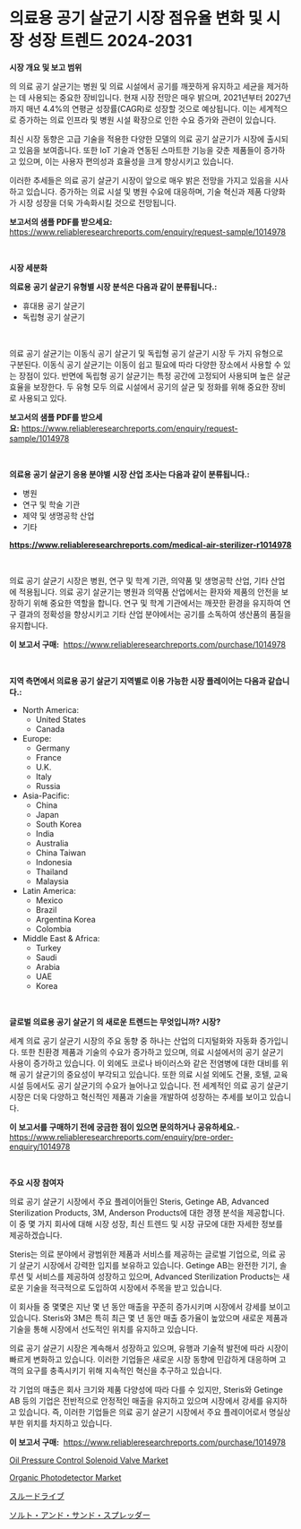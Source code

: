 <p><h1>의료용 공기 살균기 시장 점유율 변화 및 시장 성장 트렌드 2024-2031</h1></p><p><strong>시장 개요 및 보고 범위</strong></p>
<p><p>의 의료 공기 살균기는 병원 및 의료 시설에서 공기를 깨끗하게 유지하고 세균을 제거하는 데 사용되는 중요한 장비입니다. 현재 시장 전망은 매우 밝으며, 2021년부터 2027년까지 매년 4.4%의 연평균 성장률(CAGR)로 성장할 것으로 예상됩니다. 이는 세계적으로 증가하는 의료 인프라 및 병원 시설 확장으로 인한 수요 증가와 관련이 있습니다.</p><p>최신 시장 동향은 고급 기술을 적용한 다양한 모델의 의료 공기 살균기가 시장에 출시되고 있음을 보여줍니다. 또한 IoT 기술과 연동된 스마트한 기능을 갖춘 제품들이 증가하고 있으며, 이는 사용자 편의성과 효율성을 크게 향상시키고 있습니다.</p><p>이러한 추세들은 의료 공기 살균기 시장이 앞으로 매우 밝은 전망을 가지고 있음을 시사하고 있습니다. 증가하는 의료 시설 및 병원 수요에 대응하며, 기술 혁신과 제품 다양화가 시장 성장을 더욱 가속화시킬 것으로 전망됩니다.</p></p>
<p><strong>보고서의 샘플 PDF를 받으세요:</strong> <a href="https://www.reliableresearchreports.com/enquiry/request-sample/1014978">https://www.reliableresearchreports.com/enquiry/request-sample/1014978</a></p>
<p>&nbsp;</p>
<p><strong>시장 세분화</strong></p>
<p><strong>의료용 공기 살균기 유형별 시장 분석은 다음과 같이 분류됩니다.:</strong></p>
<p><ul><li>휴대용 공기 살균기</li><li>독립형 공기 살균기</li></ul></p>
<p>&nbsp;</p>
<p><p>의료 공기 살균기는 이동식 공기 살균기 및 독립형 공기 살균기 시장 두 가지 유형으로 구분된다. 이동식 공기 살균기는 이동이 쉽고 필요에 따라 다양한 장소에서 사용할 수 있는 장점이 있다. 반면에 독립형 공기 살균기는 특정 공간에 고정되어 사용되며 높은 살균 효율을 보장한다. 두 유형 모두 의료 시설에서 공기의 살균 및 정화를 위해 중요한 장비로 사용되고 있다.</p></p>
<p><strong>보고서의 샘플 PDF를 받으세요:</strong>&nbsp;<a href="https://www.reliableresearchreports.com/enquiry/request-sample/1014978">https://www.reliableresearchreports.com/enquiry/request-sample/1014978</a></p>
<p>&nbsp;</p>
<p><strong> 의료용 공기 살균기 응용 분야별 시장 산업 조사는 다음과 같이 분류됩니다.:</strong></p>
<p><ul><li>병원</li><li>연구 및 학술 기관</li><li>제약 및 생명공학 산업</li><li>기타</li></ul></p>
<p><strong><a href="https://www.reliableresearchreports.com/medical-air-sterilizer-r1014978">https://www.reliableresearchreports.com/medical-air-sterilizer-r1014978</a></strong></p>
<p>&nbsp;</p>
<p><p>의료 공기 살균기 시장은 병원, 연구 및 학계 기관, 의약품 및 생명공학 산업, 기타 산업에 적용됩니다. 의료 공기 살균기는 병원과 의약품 산업에서는 환자와 제품의 안전을 보장하기 위해 중요한 역할을 합니다. 연구 및 학계 기관에서는 깨끗한 환경을 유지하여 연구 결과의 정확성을 향상시키고 기타 산업 분야에서는 공기를 소독하여 생산품의 품질을 유지합니다.</p></p>
<p><strong>이 보고서 구매:</strong>&nbsp; <a href="https://www.reliableresearchreports.com/purchase/1014978">https://www.reliableresearchreports.com/purchase/1014978</a></p>
<p>&nbsp;</p>
<p><strong>지역 측면에서 의료용 공기 살균기 지역별로 이용 가능한 시장 플레이어는 다음과 같습니다.:</strong></p>
<p><ul>
    <li>
        North America:
        <ul>
            <li>United States</li>
            <li>Canada</li>
        </ul>
    </li>
    <li>
        Europe:
        <ul>
            <li>Germany</li>
            <li>France</li>
            <li>U.K.</li>
            <li>Italy</li>
            <li>Russia</li>
        </ul>
    </li>
    <li>
        Asia-Pacific:
        <ul>
            <li>China</li>
            <li>Japan</li>
            <li>South Korea</li>
            <li>India</li>
            <li>Australia</li>
            <li>China Taiwan</li>
            <li>Indonesia</li>
            <li>Thailand</li>
            <li>Malaysia</li>
        </ul>
    </li>
    <li>
        Latin America:
        <ul>
            <li>Mexico</li>
            <li>Brazil</li>
            <li>Argentina Korea</li>
            <li>Colombia</li>
        </ul>
    </li>
    <li>
        Middle East & Africa:
        <ul>
            <li>Turkey</li>
            <li>Saudi</li>
            <li>Arabia</li>
            <li>UAE</li>
            <li>Korea</li>
        </ul>
    </li>
    </ul></p>
<p>&nbsp;</p>
<p><strong>글로벌 의료용 공기 살균기 의 새로운 트렌드는 무엇입니까? 시장?</strong></p>
<p><p>세계 의료 공기 살균기 시장의 주요 동향 중 하나는 산업의 디지털화와 자동화 증가입니다. 또한 친환경 제품과 기술의 수요가 증가하고 있으며, 의료 시설에서의 공기 살균기 사용이 증가하고 있습니다. 이 외에도 코로나 바이러스와 같은 전염병에 대한 대비를 위해 공기 살균기의 중요성이 부각되고 있습니다. 또한 의료 시설 외에도 건물, 호텔, 교육 시설 등에서도 공기 살균기의 수요가 늘어나고 있습니다. 전 세계적인 의료 공기 살균기 시장은 더욱 다양하고 혁신적인 제품과 기술을 개발하여 성장하는 추세를 보이고 있습니다.</p></p>
<p><strong>이 보고서를 구매하기 전에 궁금한 점이 있으면 문의하거나 공유하세요.</strong>- <a href="https://www.reliableresearchreports.com/enquiry/pre-order-enquiry/1014978">https://www.reliableresearchreports.com/enquiry/pre-order-enquiry/1014978</a></p>
<p>&nbsp;</p>
<p><strong>주요 시장 참여자</strong></p>
<p><p>의료 공기 살균기 시장에서 주요 플레이어들인 Steris, Getinge AB, Advanced Sterilization Products, 3M, Anderson Products에 대한 경쟁 분석을 제공합니다. 이 중 몇 가지 회사에 대해 시장 성장, 최신 트렌드 및 시장 규모에 대한 자세한 정보를 제공하겠습니다.</p><p>Steris는 의료 분야에서 광범위한 제품과 서비스를 제공하는 글로벌 기업으로, 의료 공기 살균기 시장에서 강력한 입지를 보유하고 있습니다. Getinge AB는 완전한 기기, 솔루션 및 서비스를 제공하여 성장하고 있으며, Advanced Sterilization Products는 새로운 기술을 적극적으로 도입하여 시장에서 주목을 받고 있습니다.</p><p>이 회사들 중 몇몇은 지난 몇 년 동안 매출을 꾸준히 증가시키며 시장에서 강세를 보이고 있습니다. Steris와 3M은 특히 최근 몇 년 동안 매출 증가율이 높았으며 새로운 제품과 기술을 통해 시장에서 선도적인 위치를 유지하고 있습니다.</p><p>의료 공기 살균기 시장은 계속해서 성장하고 있으며, 유행과 기술적 발전에 따라 시장이 빠르게 변화하고 있습니다. 이러한 기업들은 새로운 시장 동향에 민감하게 대응하며 고객의 요구를 충족시키기 위해 지속적인 혁신을 추구하고 있습니다.</p><p>각 기업의 매출은 회사 크기와 제품 다양성에 따라 다를 수 있지만, Steris와 Getinge AB 등의 기업은 전반적으로 안정적인 매출을 유지하고 있으며 시장에서 강세를 유지하고 있습니다. 즉, 이러한 기업들은 의료 공기 살균기 시장에서 주요 플레이어로서 명실상부한 위치를 차지하고 있습니다.</p></p>
<p><strong>이 보고서 구매:</strong>&nbsp;&nbsp;<a href="https://www.reliableresearchreports.com/purchase/1014978">https://www.reliableresearchreports.com/purchase/1014978</a></p>
<p><p><a href="https://github.com/josesg55/Market-Research-Report-List-2/blob/main/oil-pressure-control-solenoid-valve-market.md">Oil Pressure Control Solenoid Valve Market</a></p><p><a href="https://github.com/mancsybtousav/Market-Research-Report-List-2/blob/main/organic-photodetector-market.md">Organic Photodetector Market</a></p><p><a href="https://github.com/marbadji/Market-Research-Report-List-1/blob/main/981346121540.md">スルードライブ</a></p><p><a href="https://github.com/KaydenJohns1964/Market-Research-Report-List-1/blob/main/998091621541.md">ソルト・アンド・サンド・スプレッダー</a></p></p>